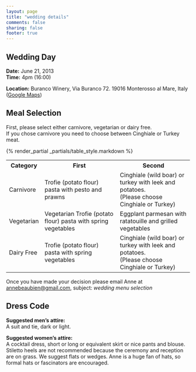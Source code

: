 ```yaml
---
layout: page
title: "wedding details"
comments: false
sharing: false
footer: true
---
```

## Wedding Day
**Date:** June 21, 2013		
**Time:** 4pm (16:00)

**Location:** Buranco Winery, Via Buranco 72. 19016 Monterosso al Mare, Italy (<a href="http://maps.google.com/maps?q=Via+Buranco+72.+19016+Monterosso+al+Mare,+Italy&hl=en&sll=44.146951,9.653935&sspn=0.002987,0.005413&t=h&gl=us&hnear=Via+Buranco,+Monterosso+al+Mare,+La+Spezia,+Liguria,+Italy&z=16" target="_blank">Google Maps</a>)  

## Meal Selection
First, please select either carnivore, vegetarian or dairy free.  
If you chose carnivore you need to choose between Cinghiale or Turkey meat.  

{% render_partial _partials/table_style.markdown %}
<table class="ztab1">
  <tr>
    <th>Category</th>
    <th>First</th>
    <th>Second</th>
  </tr>
  <tr>
    <td>Carnivore</td>
    <td>Trofie (potato flour) pasta with pesto and prawns</td>
    <td>Cinghiale (wild boar) or turkey with leek and potatoes.<br \>(Please choose Cinghiale or Turkey)</td>
  </tr>
  <tr>
    <td>Vegetarian</td>
    <td>Vegetarian
Trofie (potato flour) pasta with spring vegetables</td>
    <td>Eggplant parmesan with ratatouille and grilled vegetables</td>
  </tr>
  <tr>
    <td>Dairy Free</td>
    <td>Trofie (potato flour) pasta with spring vegetables</td>
    <td>Cinghiale (wild boar) or turkey with leek and potatoes.<br \>(Please choose Cinghiale or Turkey)</td>
  </tr>
</table>

Once you have made your decision please email Anne at [annebeaubien@gmail.com](mailto:annebeabien@gmail.com?subject=wedding%20menu%20selection), subject: *wedding menu selection*

## Dress Code
**Suggested men’s attire:**  
A suit and tie, dark or light.  


**Suggested women’s attire:**  
A cocktail dress, short or long or equivalent skirt or nice pants and blouse. Stiletto heels are not recommended because the ceremony and reception are on grass. We suggest flats or wedges. Anne is a huge fan of hats, so formal hats or fascinators are encouraged.  